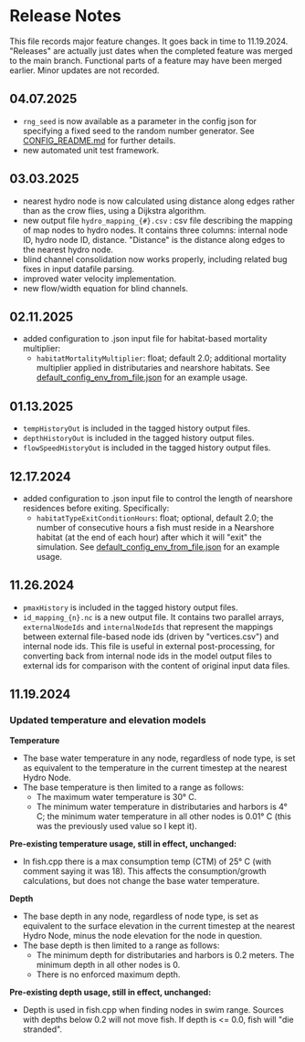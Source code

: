 # Release Notes

This file records major feature changes. It goes back in time to 11.19.2024. "Releases" are actually just dates
when the completed feature was merged to the main branch. Functional parts of a feature may have been merged earlier.
Minor updates are not recorded.

## 04.07.2025
- `rng_seed` is now available as a parameter in the config json for specifying a fixed seed to the random number 
  generator. See [CONFIG_README.md](CONFIG_README.md) for further details.
- new automated unit test framework.

## 03.03.2025
- nearest hydro node is now calculated using distance along edges rather than as the crow flies, using a Dijkstra algorithm.
- new output file `hydro_mapping_{#}.csv` : csv file describing the mapping of map nodes to hydro nodes. It contains three columns: internal node ID, hydro node ID, distance.
  "Distance" is the distance along edges to the nearest hydro node.
- blind channel consolidation now works properly, including related bug fixes in input datafile parsing.
- improved water velocity implementation.
- new flow/width equation for blind channels.

## 02.11.2025
- added configuration to .json input file for habitat-based mortality multiplier:
  - `habitatMortalityMultiplier`: float; default 2.0; additional mortality multiplier applied in distributaries and 
    nearshore habitats.
    See [default_config_env_from_file.json](default_config_env_from_file.json) for an example usage.

## 01.13.2025

- `tempHistoryOut` is included in the tagged history output files.
- `depthHistoryOut` is included in the tagged history output files.
- `flowSpeedHistoryOut` is included in the tagged history output files.

## 12.17.2024
- added configuration to .json input file to control the length of nearshore residences before exiting. Specifically:
  - `habitatTypeExitConditionHours`: float; optional, default 2.0; the number of consecutive hours a fish must reside 
    in a Nearshore habitat (at the end of each hour) after which it will "exit" the simulation. 
    See [default_config_env_from_file.json](default_config_env_from_file.json) for an example usage.

## 11.26.2024

- `pmaxHistory` is included in the tagged history output files.
- `id_mapping_{n}.nc` is a new output file. It contains two parallel arrays, `externalNodeIds` and `internalNodeIds`
  that represent the mappings between external file-based node ids (driven by "vertices.csv") and internal node ids.
  This file is useful in external post-processing, for converting back from internal node ids in the model output
  files to external ids for comparison with the content of original input data files.

## 11.19.2024

### Updated temperature and elevation models

**Temperature**

- The base water temperature in any node, regardless of node type, is set as equivalent to the temperature in the
  current timestep at the nearest Hydro Node.
- The base temperature is then limited to a range as follows:
    - The maximum water temperature is 30° C.
    - The minimum water temperature in distributaries and harbors is 4° C; the minimum water temperature in all other
      nodes is 0.01° C (this was the previously used value so I kept it).

**Pre-existing temperature usage, still in effect, unchanged:**

- In fish.cpp there is a max consumption temp (CTM) of 25° C (with comment saying it was 18). This affects the
  consumption/growth calculations, but does not change the base water temperature.

**Depth**

- The base depth in any node, regardless of node type, is set as equivalent to the surface elevation in the current
  timestep at the nearest Hydro Node, minus the node elevation for the node in question.
- The base depth is then limited to a range as follows:
    - The minimum depth for distributaries and harbors is 0.2 meters. The minimum depth in all other nodes is 0.
    - There is no enforced maximum depth.

**Pre-existing depth usage, still in effect, unchanged:**

- Depth is used in fish.cpp when finding nodes in swim range. Sources with depths below 0.2 will not move fish.
  If depth is <= 0.0, fish will "die stranded".
